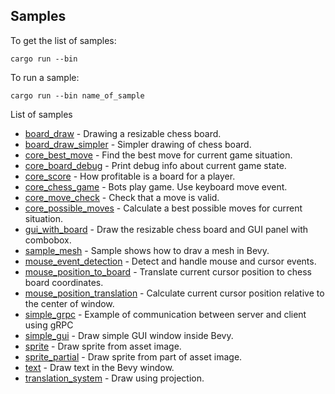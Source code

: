 ## Samples

To get the list of samples:

```
cargo run --bin
```

To run a sample:

```
cargo run --bin name_of_sample
```

List of samples

- [board_draw](./board_draw) - Drawing a resizable chess board.
- [board_draw_simpler](./board_draw_simpler) - Simpler drawing of chess board.
- [core_best_move](./core_best_move) - Find the best move for current game situation.
- [core_board_debug](./core_best_move) - Print debug info about current game state.
- [core_score](./core_score) - How profitable is a board for a player.
- [core_chess_game](./core_chess_game) - Bots play game. Use keyboard move event.
- [core_move_check](./core_move_check) - Check that a move is valid.
- [core_possible_moves](./core_possible_moves) - Calculate a best possible moves for current situation.
- [gui_with_board](./gui_with_board) - Draw the resizable chess board and GUI panel with combobox.
- [sample_mesh](./mesh) - Sample shows how to drav a mesh in Bevy.
- [mouse_event_detection](./mouse_event_detection) - Detect and handle mouse and cursor events.
- [mouse_position_to_board](./mouse_position_to_board) - Translate current cursor position to chess board coordinates.
- [mouse_position_translation](./mouse_position_translation) - Calculate current cursor position relative to the center of window.
- [simple_grpc](./simple_grpc) - Example of communication between server and client using gRPC
- [simple_gui](./simple_gui) - Draw simple GUI window inside Bevy.
- [sprite](./sprite) - Draw sprite from asset image.
- [sprite_partial](./sprite_partial) - Draw sprite from part of asset image.
- [text](./text) - Draw text in the Bevy window.
- [translation_system](./translation_system) - Draw using projection.
